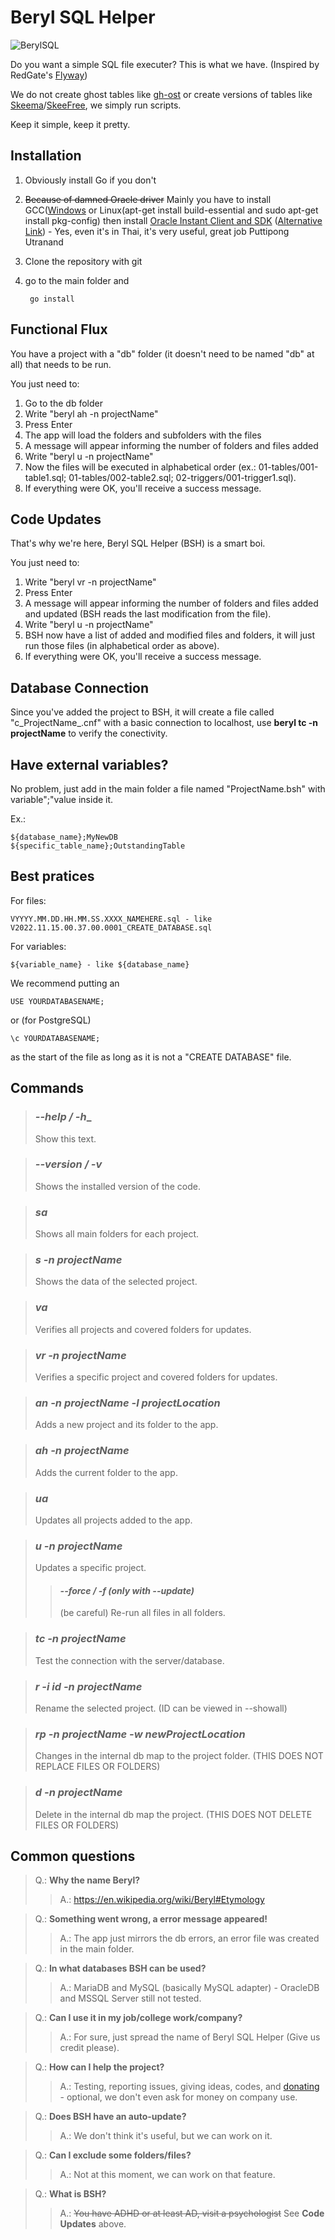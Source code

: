 # Beryl SQL Helper
![BerylSQL](https://user-images.githubusercontent.com/15248665/201835936-e13f65ff-c267-4569-824d-e30d09769490.png)


Do you want a simple SQL file executer? This is what we have. (Inspired by RedGate's [Flyway](https://flywaydb.org/))

We do not create ghost tables like [gh-ost](https://github.com/github/gh-ost) or create versions of tables like [Skeema](https://www.skeema.io/)/[SkeeFree](https://github.com/github/gh-mysql-tools/tree/master/skeefree), we simply run scripts.

Keep it simple, keep it pretty.

## Installation
1. Obviously install Go if you don't
2. ~~Because of damned Oracle driver~~ Mainly you have to install GCC([Windows](https://code.visualstudio.com/docs/cpp/config-mingw) or Linux(apt-get install build-essential and sudo apt-get install pkg-config) then install [Oracle Instant Client and SDK](https://medium.com/@utranand/how-to-connect-golang-to-oracle-on-windows-64-bit-using-go-oci8-library-ab9ed0511b20) ([Alternative Link](https://web.archive.org/web/20230105062526/https://medium.com/@utranand/how-to-connect-golang-to-oracle-on-windows-64-bit-using-go-oci8-library-ab9ed0511b20)) - Yes, even it's in Thai, it's very useful, great job Puttipong Utranand
3. Clone the repository with git
4. go to the main folder and 

        go install


## Functional Flux
You have a project with a "db" folder (it doesn't need to be named "db" at all) that needs to be run.

You just need to:
1. Go to the db folder
2. Write "beryl ah -n projectName"
3. Press Enter
4. The app will load the folders and subfolders with the files
5. A message will appear informing the number of folders and files added
6. Write "beryl u -n projectName"
7. Now the files will be executed in alphabetical order (ex.: 01-tables/001-table1.sql; 01-tables/002-table2.sql; 02-triggers/001-trigger1.sql).
8. If everything were OK, you'll receive a success message.

## Code Updates
That's why we're here, Beryl SQL Helper (BSH) is a smart boi.

You just need to:
1. Write "beryl vr -n projectName"
2. Press Enter
3. A message will appear informing the number of folders and files added and updated (BSH reads the last modification from the file).
4. Write "beryl u -n projectName"
5. BSH now have a list of added and modified files and folders, it will just run those files (in alphabetical order as above).
6. If everything were OK, you'll receive a success message.

## Database Connection
Since you've added the project to BSH, it will create a file called "c_ProjectName_.cnf" with a basic connection to localhost, use __beryl tc -n projectName__ to verify the conectivity.

## Have external variables?
No problem, just add in the main folder a file named "ProjectName.bsh" with variable";"value inside it.

Ex.:

    ${database_name};MyNewDB
    ${specific_table_name};OutstandingTable
    
## Best pratices
For files: 

    VYYYY.MM.DD.HH.MM.SS.XXXX_NAMEHERE.sql - like V2022.11.15.00.37.00.0001_CREATE_DATABASE.sql

For variables:

    ${variable_name} - like ${database_name}

We recommend putting an

    USE YOURDATABASENAME;
    
or (for PostgreSQL)

    \c YOURDATABASENAME;

as the start of the file as long as it is not a "CREATE DATABASE" file.    

## Commands

> ### ___--help / -h____
> Show this text.

> ### ___--version / -v___
> Shows the installed version of the code.

> ### ___sa___
> Shows all main folders for each project.

> ### ___s -n projectName___
> Shows the data of the selected project.

> ### ___va___
> Verifies all projects and covered folders for updates.

> ### ___vr -n projectName___
> Verifies a specific project and covered folders for updates.

> ### ___an -n projectName -l projectLocation___
> Adds a new project and its folder to the app.

> ### ___ah -n projectName___
> Adds the current folder to the app.

> ### ___ua___
> Updates all projects added to the app.

> ### ___u -n projectName___
> Updates a specific project.
> 
>> #### ___--force / -f (only with --update)___
>> (be careful) Re-run all files in all folders. 

> ### ___tc -n projectName___
> Test the connection with the server/database.

> ### ___r -i id -n projectName___
> Rename the selected project. (ID can be viewed in --showall)

> ### ___rp -n projectName -w newProjectLocation___
> Changes in the internal db map to the project folder. (THIS DOES NOT REPLACE FILES OR FOLDERS)

> ### ___d -n projectName___
> Delete in the internal db map the project. (THIS DOES NOT DELETE FILES OR FOLDERS)


## Common questions
> Q.: **Why the name Beryl?**
>> A.: https://en.wikipedia.org/wiki/Beryl#Etymology

> Q.: **Something went wrong, a error message appeared!**
>> A.: The app just mirrors the db errors, an error file was created in the main folder.

> Q.: **In what databases BSH can be used?**
>> A.: MariaDB and MySQL (basically MySQL adapter) - OracleDB and MSSQL Server still not tested.

> Q.: **Can I use it in my job/college work/company?**
>> A.: For sure, just spread the name of Beryl SQL Helper (Give us credit please).

> Q.: **How can I help the project?**
>> A.: Testing, reporting issues, giving ideas, codes, and [donating](https://ko-fi.com/mrGlasses) - optional, we don't even ask for money on company use.

> Q.: **Does BSH have an auto-update?**
>> A.: We don't think it's useful, but we can work on it.

> Q.: **Can I exclude some folders/files?**
>> A.: Not at this moment, we can work on that feature.

> Q.: **What is BSH?**
>> A.: ~~You have ADHD or at least AD, visit a psychologist~~ See __Code Updates__ above.
